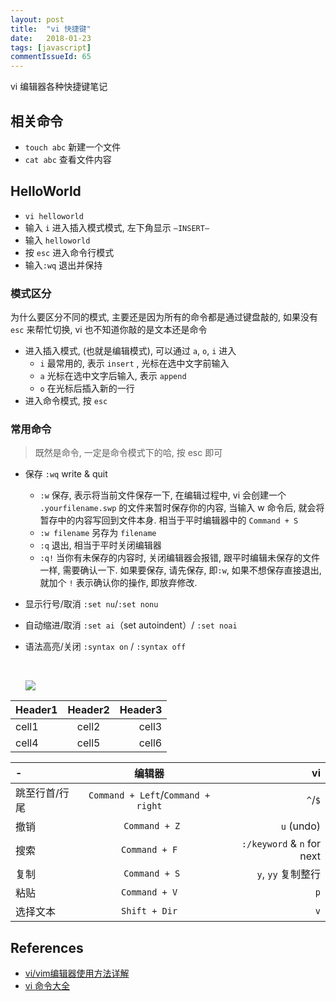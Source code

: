 ```yaml
---
layout: post
title:  "vi 快捷键"
date:   2018-01-23
tags: [javascript]
commentIssueId: 65
---
```


vi 编辑器各种快捷键笔记



## 相关命令

* `touch abc` 新建一个文件
* `cat abc` 查看文件内容

## HelloWorld

* `vi helloworld`
* 输入 `i` 进入插入模式模式, 左下角显示 `—INSERT—`
* 输入 `helloworld`
* 按 `esc` 进入命令行模式
* 输入`:wq` 退出并保持

### 模式区分

为什么要区分不同的模式, 主要还是因为所有的命令都是通过键盘敲的, 如果没有 `esc` 来帮忙切换, vi 也不知道你敲的是文本还是命令

* 进入插入模式, (也就是编辑模式), 可以通过 `a`, `o`, `i` 进入
  * `i` 最常用的, 表示 `insert` , 光标在选中文字前输入
  * `a` 光标在选中文字后输入, 表示 `append`
  * `o` 在光标后插入新的一行
* 进入命令模式, 按 `esc`

### 常用命令

> 既然是命令, 一定是命令模式下的哈, 按 esc 即可

* 保存 `:wq` write & quit

  * `:w` 保存, 表示将当前文件保存一下, 在编辑过程中, vi 会创建一个 `.yourfilename.swp` 的文件来暂时保存你的内容, 当输入 w 命令后, 就会将暂存中的内容写回到文件本身. 相当于平时编辑器中的 `Command + S`
  * `:w filename` 另存为 `filename`
  * `:q` 退出, 相当于平时关闭编辑器
  * `:q!` 当你有未保存的内容时, 关闭编辑器会报错, 跟平时编辑未保存的文件一样, 需要确认一下. 如果要保存, 请先保存, 即`:w`, 如果不想保存直接退出, 就加个 `!` 表示确认你的操作, 即放弃修改.

* 显示行号/取消 `:set nu`/`:set nonu`

* 自动缩进/取消  `:set ai`（set autoindent）/ `:set noai`

* 语法高亮/关闭 `:syntax on` /  `:syntax off`

  ​

  ![](https://user-images.githubusercontent.com/7157346/35281676-72e996c6-008e-11e8-9d0d-e88da5336a66.png)


| Header1 | Header2 | Header3 |
|:--------|:-------:|--------:|
| cell1   | cell2   | cell3   |
| cell4   | cell5   | cell6   |

| - | 编辑器 | vi |
|:--------|:-------:|--------:|
| 跳至行首/行尾 | `Command + Left`/`Command + right` | `^`/`$` |
| 撤销      | ` Command + Z`                     | `u` (undo) |
| 搜索      | `Command + F`                      | `:/keyword` & `n` for next |
| 复制      | ` Command + S`                     | `y`, `yy` 复制整行             |
| 粘贴      | `Command + V`                      | `p`                        |
| 选择文本    | `Shift + Dir`                      | `v`                        |

## References

* [vi/vim编辑器使用方法详解](http://www.cnblogs.com/libaoliang/articles/6961676.html)
* [vi 命令大全](https://www.cs.colostate.edu/helpdocs/vi.html)
